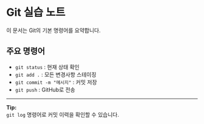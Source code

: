 # Git 실습 노트
이 문서는 Git의 기본 명령어를 요약합니다.

## 주요 명령어
- `git status` : 현재 상태 확인  
- `git add .` : 모든 변경사항 스테이징  
- `git commit -m "메시지"` : 커밋 저장  
- `git push` : GitHub로 전송  

---

**Tip:**  
`git log` 명령어로 커밋 이력을 확인할 수 있습니다.
